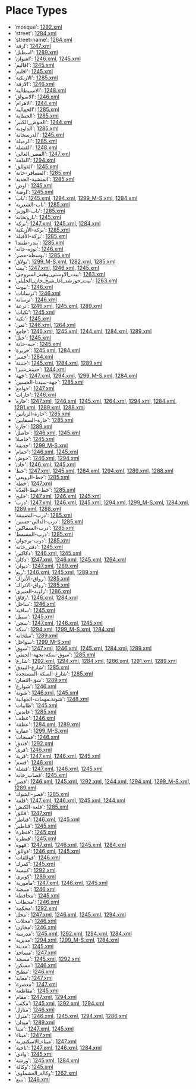 # Place Types
 * 'mosque'‎: [1292.xml](/Project-Cairo-Urban-News/CairoUrbanNews/blob/master/articles/arabic/1292.xml)
 * 'street'‎: [1284.xml](/Project-Cairo-Urban-News/CairoUrbanNews/blob/master/articles/arabic/1284.xml)
 * 'street-name'‎: [1264.xml](/Project-Cairo-Urban-News/CairoUrbanNews/blob/master/articles/arabic/1264.xml)
 * 'ازقة'‎: [1247.xml](/Project-Cairo-Urban-News/CairoUrbanNews/blob/master/articles/arabic/1247.xml)
 * 'اسطبل'‎: [1289.xml](/Project-Cairo-Urban-News/CairoUrbanNews/blob/master/articles/arabic/1289.xml)
 * 'اشوان'‎: [1246.xml](/Project-Cairo-Urban-News/CairoUrbanNews/blob/master/articles/arabic/1246.xml), [1245.xml](/Project-Cairo-Urban-News/CairoUrbanNews/blob/master/articles/arabic/1245.xml)
 * 'اقاليم'‎: [1245.xml](/Project-Cairo-Urban-News/CairoUrbanNews/blob/master/articles/arabic/1245.xml)
 * 'اقليم'‎: [1245.xml](/Project-Cairo-Urban-News/CairoUrbanNews/blob/master/articles/arabic/1245.xml)
 * 'الازبكية'‎: [1285.xml](/Project-Cairo-Urban-News/CairoUrbanNews/blob/master/articles/arabic/1285.xml)
 * 'الازقة'‎: [1246.xml](/Project-Cairo-Urban-News/CairoUrbanNews/blob/master/articles/arabic/1246.xml)
 * 'الاسبيطالية'‎: [1248.xml](/Project-Cairo-Urban-News/CairoUrbanNews/blob/master/articles/arabic/1248.xml)
 * 'الاسواق'‎: [1246.xml](/Project-Cairo-Urban-News/CairoUrbanNews/blob/master/articles/arabic/1246.xml)
 * 'الاهرام'‎: [1244.xml](/Project-Cairo-Urban-News/CairoUrbanNews/blob/master/articles/arabic/1244.xml)
 * 'الجمالية'‎: [1285.xml](/Project-Cairo-Urban-News/CairoUrbanNews/blob/master/articles/arabic/1285.xml)
 * 'الحطابة'‎: [1285.xml](/Project-Cairo-Urban-News/CairoUrbanNews/blob/master/articles/arabic/1285.xml)
 * 'الحوض_الكبير'‎: [1244.xml](/Project-Cairo-Urban-News/CairoUrbanNews/blob/master/articles/arabic/1244.xml)
 * 'الداودية'‎: [1285.xml](/Project-Cairo-Urban-News/CairoUrbanNews/blob/master/articles/arabic/1285.xml)
 * 'الدرسخانة'‎: [1245.xml](/Project-Cairo-Urban-News/CairoUrbanNews/blob/master/articles/arabic/1245.xml)
 * 'الرميلة'‎: [1285.xml](/Project-Cairo-Urban-News/CairoUrbanNews/blob/master/articles/arabic/1285.xml)
 * 'القشلة'‎: [1248.xml](/Project-Cairo-Urban-News/CairoUrbanNews/blob/master/articles/arabic/1248.xml)
 * 'القصر_العالى'‎: [1247.xml](/Project-Cairo-Urban-News/CairoUrbanNews/blob/master/articles/arabic/1247.xml)
 * 'القلعة'‎: [1294.xml](/Project-Cairo-Urban-News/CairoUrbanNews/blob/master/articles/arabic/1294.xml)
 * 'القوللق'‎: [1245.xml](/Project-Cairo-Urban-News/CairoUrbanNews/blob/master/articles/arabic/1245.xml)
 * 'المسافر-خانة'‎: [1285.xml](/Project-Cairo-Urban-News/CairoUrbanNews/blob/master/articles/arabic/1285.xml)
 * 'المنشية-الجديد'‎: [1285.xml](/Project-Cairo-Urban-News/CairoUrbanNews/blob/master/articles/arabic/1285.xml)
 * 'اوض'‎: [1245.xml](/Project-Cairo-Urban-News/CairoUrbanNews/blob/master/articles/arabic/1245.xml)
 * 'اوضة'‎: [1245.xml](/Project-Cairo-Urban-News/CairoUrbanNews/blob/master/articles/arabic/1245.xml)
 * 'باب'‎: [1245.xml](/Project-Cairo-Urban-News/CairoUrbanNews/blob/master/articles/arabic/1245.xml), [1294.xml](/Project-Cairo-Urban-News/CairoUrbanNews/blob/master/articles/arabic/1294.xml), [1299_M-S.xml](/Project-Cairo-Urban-News/CairoUrbanNews/blob/master/articles/arabic/1299_M-S.xml), [1284.xml](/Project-Cairo-Urban-News/CairoUrbanNews/blob/master/articles/arabic/1284.xml)
 * 'باب-الشعرية'‎: [1285.xml](/Project-Cairo-Urban-News/CairoUrbanNews/blob/master/articles/arabic/1285.xml)
 * 'باب-الوزير'‎: [1285.xml](/Project-Cairo-Urban-News/CairoUrbanNews/blob/master/articles/arabic/1285.xml)
 * 'باروتخانه'‎: [1245.xml](/Project-Cairo-Urban-News/CairoUrbanNews/blob/master/articles/arabic/1245.xml)
 * 'بركة'‎: [1247.xml](/Project-Cairo-Urban-News/CairoUrbanNews/blob/master/articles/arabic/1247.xml), [1245.xml](/Project-Cairo-Urban-News/CairoUrbanNews/blob/master/articles/arabic/1245.xml), [1284.xml](/Project-Cairo-Urban-News/CairoUrbanNews/blob/master/articles/arabic/1284.xml)
 * 'بركة-الأزبكية'‎: [1285.xml](/Project-Cairo-Urban-News/CairoUrbanNews/blob/master/articles/arabic/1285.xml)
 * 'بركة-الأفيلة'‎: [1285.xml](/Project-Cairo-Urban-News/CairoUrbanNews/blob/master/articles/arabic/1285.xml)
 * 'بندر-طنتدا'‎: [1285.xml](/Project-Cairo-Urban-News/CairoUrbanNews/blob/master/articles/arabic/1285.xml)
 * 'بوزه-خانه'‎: [1246.xml](/Project-Cairo-Urban-News/CairoUrbanNews/blob/master/articles/arabic/1246.xml)
 * 'بوسطة-مصر'‎: [1285.xml](/Project-Cairo-Urban-News/CairoUrbanNews/blob/master/articles/arabic/1285.xml)
 * 'بولاق'‎: [1299_M-S.xml](/Project-Cairo-Urban-News/CairoUrbanNews/blob/master/articles/arabic/1299_M-S.xml), [1282.xml](/Project-Cairo-Urban-News/CairoUrbanNews/blob/master/articles/arabic/1282.xml), [1285.xml](/Project-Cairo-Urban-News/CairoUrbanNews/blob/master/articles/arabic/1285.xml)
 * 'بيت'‎: [1247.xml](/Project-Cairo-Urban-News/CairoUrbanNews/blob/master/articles/arabic/1247.xml), [1246.xml](/Project-Cairo-Urban-News/CairoUrbanNews/blob/master/articles/arabic/1246.xml), [1245.xml](/Project-Cairo-Urban-News/CairoUrbanNews/blob/master/articles/arabic/1245.xml)
 * 'بيت_الاوستى_وهبه_السروجى'‎: [1263.xml](/Project-Cairo-Urban-News/CairoUrbanNews/blob/master/articles/arabic/1263.xml)
 * 'بيت_خورشد_اغا_شيخ_خان_الخليلى'‎: [1263.xml](/Project-Cairo-Urban-News/CairoUrbanNews/blob/master/articles/arabic/1263.xml)
 * 'بيوت'‎: [1246.xml](/Project-Cairo-Urban-News/CairoUrbanNews/blob/master/articles/arabic/1246.xml)
 * 'ترسانات'‎: [1246.xml](/Project-Cairo-Urban-News/CairoUrbanNews/blob/master/articles/arabic/1246.xml)
 * 'ترسانة'‎: [1246.xml](/Project-Cairo-Urban-News/CairoUrbanNews/blob/master/articles/arabic/1246.xml)
 * 'ترعة'‎: [1246.xml](/Project-Cairo-Urban-News/CairoUrbanNews/blob/master/articles/arabic/1246.xml), [1245.xml](/Project-Cairo-Urban-News/CairoUrbanNews/blob/master/articles/arabic/1245.xml), [1289.xml](/Project-Cairo-Urban-News/CairoUrbanNews/blob/master/articles/arabic/1289.xml)
 * 'تكيات'‎: [1245.xml](/Project-Cairo-Urban-News/CairoUrbanNews/blob/master/articles/arabic/1245.xml)
 * 'تكية'‎: [1245.xml](/Project-Cairo-Urban-News/CairoUrbanNews/blob/master/articles/arabic/1245.xml)
 * 'ثمن'‎: [1246.xml](/Project-Cairo-Urban-News/CairoUrbanNews/blob/master/articles/arabic/1246.xml), [1264.xml](/Project-Cairo-Urban-News/CairoUrbanNews/blob/master/articles/arabic/1264.xml)
 * 'جامع'‎: [1246.xml](/Project-Cairo-Urban-News/CairoUrbanNews/blob/master/articles/arabic/1246.xml), [1245.xml](/Project-Cairo-Urban-News/CairoUrbanNews/blob/master/articles/arabic/1245.xml), [1244.xml](/Project-Cairo-Urban-News/CairoUrbanNews/blob/master/articles/arabic/1244.xml), [1284.xml](/Project-Cairo-Urban-News/CairoUrbanNews/blob/master/articles/arabic/1284.xml), [1289.xml](/Project-Cairo-Urban-News/CairoUrbanNews/blob/master/articles/arabic/1289.xml)
 * 'جبل'‎: [1245.xml](/Project-Cairo-Urban-News/CairoUrbanNews/blob/master/articles/arabic/1245.xml)
 * 'جبه-خانة'‎: [1245.xml](/Project-Cairo-Urban-News/CairoUrbanNews/blob/master/articles/arabic/1245.xml)
 * 'جزيرة'‎: [1245.xml](/Project-Cairo-Urban-News/CairoUrbanNews/blob/master/articles/arabic/1245.xml), [1284.xml](/Project-Cairo-Urban-News/CairoUrbanNews/blob/master/articles/arabic/1284.xml)
 * 'جسر'‎: [1284.xml](/Project-Cairo-Urban-News/CairoUrbanNews/blob/master/articles/arabic/1284.xml)
 * 'جنينة'‎: [1245.xml](/Project-Cairo-Urban-News/CairoUrbanNews/blob/master/articles/arabic/1245.xml), [1284.xml](/Project-Cairo-Urban-News/CairoUrbanNews/blob/master/articles/arabic/1284.xml), [1289.xml](/Project-Cairo-Urban-News/CairoUrbanNews/blob/master/articles/arabic/1289.xml)
 * 'جنينة_شبرا'‎: [1244.xml](/Project-Cairo-Urban-News/CairoUrbanNews/blob/master/articles/arabic/1244.xml)
 * 'جهة'‎: [1247.xml](/Project-Cairo-Urban-News/CairoUrbanNews/blob/master/articles/arabic/1247.xml), [1294.xml](/Project-Cairo-Urban-News/CairoUrbanNews/blob/master/articles/arabic/1294.xml), [1299_M-S.xml](/Project-Cairo-Urban-News/CairoUrbanNews/blob/master/articles/arabic/1299_M-S.xml), [1284.xml](/Project-Cairo-Urban-News/CairoUrbanNews/blob/master/articles/arabic/1284.xml)
 * 'جهة-سيدنا-الحسين'‎: [1285.xml](/Project-Cairo-Urban-News/CairoUrbanNews/blob/master/articles/arabic/1285.xml)
 * 'جوامع'‎: [1247.xml](/Project-Cairo-Urban-News/CairoUrbanNews/blob/master/articles/arabic/1247.xml)
 * 'حارات'‎: [1246.xml](/Project-Cairo-Urban-News/CairoUrbanNews/blob/master/articles/arabic/1246.xml)
 * 'حارة'‎: [1247.xml](/Project-Cairo-Urban-News/CairoUrbanNews/blob/master/articles/arabic/1247.xml), [1246.xml](/Project-Cairo-Urban-News/CairoUrbanNews/blob/master/articles/arabic/1246.xml), [1245.xml](/Project-Cairo-Urban-News/CairoUrbanNews/blob/master/articles/arabic/1245.xml), [1264.xml](/Project-Cairo-Urban-News/CairoUrbanNews/blob/master/articles/arabic/1264.xml), [1294.xml](/Project-Cairo-Urban-News/CairoUrbanNews/blob/master/articles/arabic/1294.xml), [1284.xml](/Project-Cairo-Urban-News/CairoUrbanNews/blob/master/articles/arabic/1284.xml), [1291.xml](/Project-Cairo-Urban-News/CairoUrbanNews/blob/master/articles/arabic/1291.xml), [1289.xml](/Project-Cairo-Urban-News/CairoUrbanNews/blob/master/articles/arabic/1289.xml), [1288.xml](/Project-Cairo-Urban-News/CairoUrbanNews/blob/master/articles/arabic/1288.xml)
 * 'حارة-الزيانين'‎: [1285.xml](/Project-Cairo-Urban-News/CairoUrbanNews/blob/master/articles/arabic/1285.xml)
 * 'حارة-السقايين'‎: [1285.xml](/Project-Cairo-Urban-News/CairoUrbanNews/blob/master/articles/arabic/1285.xml)
 * 'حاره'‎: [1289.xml](/Project-Cairo-Urban-News/CairoUrbanNews/blob/master/articles/arabic/1289.xml)
 * 'حاصل'‎: [1246.xml](/Project-Cairo-Urban-News/CairoUrbanNews/blob/master/articles/arabic/1246.xml), [1245.xml](/Project-Cairo-Urban-News/CairoUrbanNews/blob/master/articles/arabic/1245.xml)
 * 'حاصلا'‎: [1245.xml](/Project-Cairo-Urban-News/CairoUrbanNews/blob/master/articles/arabic/1245.xml)
 * 'حديقة'‎: [1299_M-S.xml](/Project-Cairo-Urban-News/CairoUrbanNews/blob/master/articles/arabic/1299_M-S.xml)
 * 'حمام'‎: [1246.xml](/Project-Cairo-Urban-News/CairoUrbanNews/blob/master/articles/arabic/1246.xml), [1245.xml](/Project-Cairo-Urban-News/CairoUrbanNews/blob/master/articles/arabic/1245.xml)
 * 'حوش'‎: [1246.xml](/Project-Cairo-Urban-News/CairoUrbanNews/blob/master/articles/arabic/1246.xml), [1294.xml](/Project-Cairo-Urban-News/CairoUrbanNews/blob/master/articles/arabic/1294.xml)
 * 'خان'‎: [1246.xml](/Project-Cairo-Urban-News/CairoUrbanNews/blob/master/articles/arabic/1246.xml), [1245.xml](/Project-Cairo-Urban-News/CairoUrbanNews/blob/master/articles/arabic/1245.xml)
 * 'خط'‎: [1247.xml](/Project-Cairo-Urban-News/CairoUrbanNews/blob/master/articles/arabic/1247.xml), [1245.xml](/Project-Cairo-Urban-News/CairoUrbanNews/blob/master/articles/arabic/1245.xml), [1264.xml](/Project-Cairo-Urban-News/CairoUrbanNews/blob/master/articles/arabic/1264.xml), [1294.xml](/Project-Cairo-Urban-News/CairoUrbanNews/blob/master/articles/arabic/1294.xml), [1289.xml](/Project-Cairo-Urban-News/CairoUrbanNews/blob/master/articles/arabic/1289.xml), [1288.xml](/Project-Cairo-Urban-News/CairoUrbanNews/blob/master/articles/arabic/1288.xml)
 * 'خط-الرويعي'‎: [1285.xml](/Project-Cairo-Urban-News/CairoUrbanNews/blob/master/articles/arabic/1285.xml)
 * 'خطة'‎: [1247.xml](/Project-Cairo-Urban-News/CairoUrbanNews/blob/master/articles/arabic/1247.xml)
 * 'خط-غيط-العدّة'‎: [1285.xml](/Project-Cairo-Urban-News/CairoUrbanNews/blob/master/articles/arabic/1285.xml)
 * 'خليج'‎: [1247.xml](/Project-Cairo-Urban-News/CairoUrbanNews/blob/master/articles/arabic/1247.xml), [1246.xml](/Project-Cairo-Urban-News/CairoUrbanNews/blob/master/articles/arabic/1246.xml), [1245.xml](/Project-Cairo-Urban-News/CairoUrbanNews/blob/master/articles/arabic/1245.xml)
 * 'درب'‎: [1247.xml](/Project-Cairo-Urban-News/CairoUrbanNews/blob/master/articles/arabic/1247.xml), [1246.xml](/Project-Cairo-Urban-News/CairoUrbanNews/blob/master/articles/arabic/1246.xml), [1245.xml](/Project-Cairo-Urban-News/CairoUrbanNews/blob/master/articles/arabic/1245.xml), [1294.xml](/Project-Cairo-Urban-News/CairoUrbanNews/blob/master/articles/arabic/1294.xml), [1299_M-S.xml](/Project-Cairo-Urban-News/CairoUrbanNews/blob/master/articles/arabic/1299_M-S.xml), [1284.xml](/Project-Cairo-Urban-News/CairoUrbanNews/blob/master/articles/arabic/1284.xml), [1289.xml](/Project-Cairo-Urban-News/CairoUrbanNews/blob/master/articles/arabic/1289.xml), [1288.xml](/Project-Cairo-Urban-News/CairoUrbanNews/blob/master/articles/arabic/1288.xml)
 * 'درب-التضييقة'‎: [1285.xml](/Project-Cairo-Urban-News/CairoUrbanNews/blob/master/articles/arabic/1285.xml)
 * 'درب-الدالي-حسين'‎: [1285.xml](/Project-Cairo-Urban-News/CairoUrbanNews/blob/master/articles/arabic/1285.xml)
 * 'درب-السماكين'‎: [1285.xml](/Project-Cairo-Urban-News/CairoUrbanNews/blob/master/articles/arabic/1285.xml)
 * 'درب-المسمط'‎: [1285.xml](/Project-Cairo-Urban-News/CairoUrbanNews/blob/master/articles/arabic/1285.xml)
 * 'درب-برجوان'‎: [1285.xml](/Project-Cairo-Urban-News/CairoUrbanNews/blob/master/articles/arabic/1285.xml)
 * 'دفتر_خانه'‎: [1245.xml](/Project-Cairo-Urban-News/CairoUrbanNews/blob/master/articles/arabic/1245.xml)
 * 'دكاكين'‎: [1246.xml](/Project-Cairo-Urban-News/CairoUrbanNews/blob/master/articles/arabic/1246.xml), [1245.xml](/Project-Cairo-Urban-News/CairoUrbanNews/blob/master/articles/arabic/1245.xml)
 * 'دكان'‎: [1247.xml](/Project-Cairo-Urban-News/CairoUrbanNews/blob/master/articles/arabic/1247.xml), [1246.xml](/Project-Cairo-Urban-News/CairoUrbanNews/blob/master/articles/arabic/1246.xml), [1245.xml](/Project-Cairo-Urban-News/CairoUrbanNews/blob/master/articles/arabic/1245.xml), [1294.xml](/Project-Cairo-Urban-News/CairoUrbanNews/blob/master/articles/arabic/1294.xml)
 * 'ديوان'‎: [1247.xml](/Project-Cairo-Urban-News/CairoUrbanNews/blob/master/articles/arabic/1247.xml), [1289.xml](/Project-Cairo-Urban-News/CairoUrbanNews/blob/master/articles/arabic/1289.xml)
 * 'ربع'‎: [1246.xml](/Project-Cairo-Urban-News/CairoUrbanNews/blob/master/articles/arabic/1246.xml), [1245.xml](/Project-Cairo-Urban-News/CairoUrbanNews/blob/master/articles/arabic/1245.xml), [1289.xml](/Project-Cairo-Urban-News/CairoUrbanNews/blob/master/articles/arabic/1289.xml)
 * 'رواق-الأتراك'‎: [1285.xml](/Project-Cairo-Urban-News/CairoUrbanNews/blob/master/articles/arabic/1285.xml)
 * 'رواق-الاتراك'‎: [1285.xml](/Project-Cairo-Urban-News/CairoUrbanNews/blob/master/articles/arabic/1285.xml)
 * 'زاوية-العنبرى'‎: [1286.xml](/Project-Cairo-Urban-News/CairoUrbanNews/blob/master/articles/arabic/1286.xml)
 * 'زقاق'‎: [1246.xml](/Project-Cairo-Urban-News/CairoUrbanNews/blob/master/articles/arabic/1246.xml), [1284.xml](/Project-Cairo-Urban-News/CairoUrbanNews/blob/master/articles/arabic/1284.xml)
 * 'ساحل'‎: [1246.xml](/Project-Cairo-Urban-News/CairoUrbanNews/blob/master/articles/arabic/1246.xml)
 * 'ساقية'‎: [1245.xml](/Project-Cairo-Urban-News/CairoUrbanNews/blob/master/articles/arabic/1245.xml)
 * 'سبيل'‎: [1245.xml](/Project-Cairo-Urban-News/CairoUrbanNews/blob/master/articles/arabic/1245.xml)
 * 'سجن'‎: [1247.xml](/Project-Cairo-Urban-News/CairoUrbanNews/blob/master/articles/arabic/1247.xml), [1246.xml](/Project-Cairo-Urban-News/CairoUrbanNews/blob/master/articles/arabic/1246.xml), [1245.xml](/Project-Cairo-Urban-News/CairoUrbanNews/blob/master/articles/arabic/1245.xml)
 * 'سكة'‎: [1294.xml](/Project-Cairo-Urban-News/CairoUrbanNews/blob/master/articles/arabic/1294.xml), [1299_M-S.xml](/Project-Cairo-Urban-News/CairoUrbanNews/blob/master/articles/arabic/1299_M-S.xml), [1284.xml](/Project-Cairo-Urban-News/CairoUrbanNews/blob/master/articles/arabic/1284.xml)
 * 'سلخانه'‎: [1289.xml](/Project-Cairo-Urban-News/CairoUrbanNews/blob/master/articles/arabic/1289.xml)
 * 'سواحل'‎: [1299_M-S.xml](/Project-Cairo-Urban-News/CairoUrbanNews/blob/master/articles/arabic/1299_M-S.xml)
 * 'سوق'‎: [1247.xml](/Project-Cairo-Urban-News/CairoUrbanNews/blob/master/articles/arabic/1247.xml), [1246.xml](/Project-Cairo-Urban-News/CairoUrbanNews/blob/master/articles/arabic/1246.xml), [1245.xml](/Project-Cairo-Urban-News/CairoUrbanNews/blob/master/articles/arabic/1245.xml), [1284.xml](/Project-Cairo-Urban-News/CairoUrbanNews/blob/master/articles/arabic/1284.xml), [1289.xml](/Project-Cairo-Urban-News/CairoUrbanNews/blob/master/articles/arabic/1289.xml)
 * 'سوق-سكة-بجهة-الحنفي'‎: [1285.xml](/Project-Cairo-Urban-News/CairoUrbanNews/blob/master/articles/arabic/1285.xml)
 * 'شارع'‎: [1292.xml](/Project-Cairo-Urban-News/CairoUrbanNews/blob/master/articles/arabic/1292.xml), [1294.xml](/Project-Cairo-Urban-News/CairoUrbanNews/blob/master/articles/arabic/1294.xml), [1284.xml](/Project-Cairo-Urban-News/CairoUrbanNews/blob/master/articles/arabic/1284.xml), [1286.xml](/Project-Cairo-Urban-News/CairoUrbanNews/blob/master/articles/arabic/1286.xml), [1291.xml](/Project-Cairo-Urban-News/CairoUrbanNews/blob/master/articles/arabic/1291.xml), [1289.xml](/Project-Cairo-Urban-News/CairoUrbanNews/blob/master/articles/arabic/1289.xml)
 * 'شارع-البيدق'‎: [1285.xml](/Project-Cairo-Urban-News/CairoUrbanNews/blob/master/articles/arabic/1285.xml)
 * 'شارع-السكة-المستجدة'‎: [1285.xml](/Project-Cairo-Urban-News/CairoUrbanNews/blob/master/articles/arabic/1285.xml)
 * 'شق-الثعبان'‎: [1289.xml](/Project-Cairo-Urban-News/CairoUrbanNews/blob/master/articles/arabic/1289.xml)
 * 'شوارع'‎: [1246.xml](/Project-Cairo-Urban-News/CairoUrbanNews/blob/master/articles/arabic/1246.xml)
 * 'شونة'‎: [1246.xml](/Project-Cairo-Urban-News/CairoUrbanNews/blob/master/articles/arabic/1246.xml), [1245.xml](/Project-Cairo-Urban-News/CairoUrbanNews/blob/master/articles/arabic/1245.xml)
 * 'شونةـمهمات-الجهابية'‎: [1248.xml](/Project-Cairo-Urban-News/CairoUrbanNews/blob/master/articles/arabic/1248.xml)
 * 'طابيات'‎: [1245.xml](/Project-Cairo-Urban-News/CairoUrbanNews/blob/master/articles/arabic/1245.xml)
 * 'عابدين'‎: [1285.xml](/Project-Cairo-Urban-News/CairoUrbanNews/blob/master/articles/arabic/1285.xml)
 * 'عطف'‎: [1246.xml](/Project-Cairo-Urban-News/CairoUrbanNews/blob/master/articles/arabic/1246.xml)
 * 'عطفة'‎: [1284.xml](/Project-Cairo-Urban-News/CairoUrbanNews/blob/master/articles/arabic/1284.xml), [1289.xml](/Project-Cairo-Urban-News/CairoUrbanNews/blob/master/articles/arabic/1289.xml)
 * 'عمارة'‎: [1299_M-S.xml](/Project-Cairo-Urban-News/CairoUrbanNews/blob/master/articles/arabic/1299_M-S.xml)
 * 'فسحات'‎: [1246.xml](/Project-Cairo-Urban-News/CairoUrbanNews/blob/master/articles/arabic/1246.xml)
 * 'فندق'‎: [1292.xml](/Project-Cairo-Urban-News/CairoUrbanNews/blob/master/articles/arabic/1292.xml)
 * 'قرى'‎: [1246.xml](/Project-Cairo-Urban-News/CairoUrbanNews/blob/master/articles/arabic/1246.xml)
 * 'قرية'‎: [1247.xml](/Project-Cairo-Urban-News/CairoUrbanNews/blob/master/articles/arabic/1247.xml), [1246.xml](/Project-Cairo-Urban-News/CairoUrbanNews/blob/master/articles/arabic/1246.xml), [1245.xml](/Project-Cairo-Urban-News/CairoUrbanNews/blob/master/articles/arabic/1245.xml)
 * 'قسم'‎: [1246.xml](/Project-Cairo-Urban-News/CairoUrbanNews/blob/master/articles/arabic/1246.xml)
 * 'قشلة'‎: [1247.xml](/Project-Cairo-Urban-News/CairoUrbanNews/blob/master/articles/arabic/1247.xml), [1246.xml](/Project-Cairo-Urban-News/CairoUrbanNews/blob/master/articles/arabic/1246.xml), [1245.xml](/Project-Cairo-Urban-News/CairoUrbanNews/blob/master/articles/arabic/1245.xml)
 * 'قصاب_خانه'‎: [1245.xml](/Project-Cairo-Urban-News/CairoUrbanNews/blob/master/articles/arabic/1245.xml)
 * 'قصر'‎: [1246.xml](/Project-Cairo-Urban-News/CairoUrbanNews/blob/master/articles/arabic/1246.xml), [1245.xml](/Project-Cairo-Urban-News/CairoUrbanNews/blob/master/articles/arabic/1245.xml), [1292.xml](/Project-Cairo-Urban-News/CairoUrbanNews/blob/master/articles/arabic/1292.xml), [1244.xml](/Project-Cairo-Urban-News/CairoUrbanNews/blob/master/articles/arabic/1244.xml), [1294.xml](/Project-Cairo-Urban-News/CairoUrbanNews/blob/master/articles/arabic/1294.xml), [1299_M-S.xml](/Project-Cairo-Urban-News/CairoUrbanNews/blob/master/articles/arabic/1299_M-S.xml), [1289.xml](/Project-Cairo-Urban-News/CairoUrbanNews/blob/master/articles/arabic/1289.xml)
 * 'قصر-الشوك'‎: [1285.xml](/Project-Cairo-Urban-News/CairoUrbanNews/blob/master/articles/arabic/1285.xml)
 * 'قلعة'‎: [1247.xml](/Project-Cairo-Urban-News/CairoUrbanNews/blob/master/articles/arabic/1247.xml), [1246.xml](/Project-Cairo-Urban-News/CairoUrbanNews/blob/master/articles/arabic/1246.xml), [1245.xml](/Project-Cairo-Urban-News/CairoUrbanNews/blob/master/articles/arabic/1245.xml), [1244.xml](/Project-Cairo-Urban-News/CairoUrbanNews/blob/master/articles/arabic/1244.xml)
 * 'قلعة-الكبش'‎: [1285.xml](/Project-Cairo-Urban-News/CairoUrbanNews/blob/master/articles/arabic/1285.xml)
 * 'قللق'‎: [1247.xml](/Project-Cairo-Urban-News/CairoUrbanNews/blob/master/articles/arabic/1247.xml)
 * 'قناطر'‎: [1246.xml](/Project-Cairo-Urban-News/CairoUrbanNews/blob/master/articles/arabic/1246.xml), [1245.xml](/Project-Cairo-Urban-News/CairoUrbanNews/blob/master/articles/arabic/1245.xml)
 * 'قناطير'‎: [1245.xml](/Project-Cairo-Urban-News/CairoUrbanNews/blob/master/articles/arabic/1245.xml)
 * 'قنطرة'‎: [1245.xml](/Project-Cairo-Urban-News/CairoUrbanNews/blob/master/articles/arabic/1245.xml)
 * 'قنطره'‎: [1245.xml](/Project-Cairo-Urban-News/CairoUrbanNews/blob/master/articles/arabic/1245.xml)
 * 'قهوة'‎: [1247.xml](/Project-Cairo-Urban-News/CairoUrbanNews/blob/master/articles/arabic/1247.xml), [1246.xml](/Project-Cairo-Urban-News/CairoUrbanNews/blob/master/articles/arabic/1246.xml), [1245.xml](/Project-Cairo-Urban-News/CairoUrbanNews/blob/master/articles/arabic/1245.xml), [1284.xml](/Project-Cairo-Urban-News/CairoUrbanNews/blob/master/articles/arabic/1284.xml)
 * 'قوللق'‎: [1246.xml](/Project-Cairo-Urban-News/CairoUrbanNews/blob/master/articles/arabic/1246.xml), [1245.xml](/Project-Cairo-Urban-News/CairoUrbanNews/blob/master/articles/arabic/1245.xml)
 * 'قوللقات'‎: [1246.xml](/Project-Cairo-Urban-News/CairoUrbanNews/blob/master/articles/arabic/1246.xml)
 * 'كمرك'‎: [1245.xml](/Project-Cairo-Urban-News/CairoUrbanNews/blob/master/articles/arabic/1245.xml)
 * 'كنيسة'‎: [1292.xml](/Project-Cairo-Urban-News/CairoUrbanNews/blob/master/articles/arabic/1292.xml)
 * 'كوبري'‎: [1289.xml](/Project-Cairo-Urban-News/CairoUrbanNews/blob/master/articles/arabic/1289.xml)
 * 'مأمورية'‎: [1247.xml](/Project-Cairo-Urban-News/CairoUrbanNews/blob/master/articles/arabic/1247.xml), [1246.xml](/Project-Cairo-Urban-News/CairoUrbanNews/blob/master/articles/arabic/1246.xml), [1245.xml](/Project-Cairo-Urban-News/CairoUrbanNews/blob/master/articles/arabic/1245.xml)
 * 'مبيضة'‎: [1246.xml](/Project-Cairo-Urban-News/CairoUrbanNews/blob/master/articles/arabic/1246.xml)
 * 'محافظة'‎: [1245.xml](/Project-Cairo-Urban-News/CairoUrbanNews/blob/master/articles/arabic/1245.xml)
 * 'محطات'‎: [1246.xml](/Project-Cairo-Urban-News/CairoUrbanNews/blob/master/articles/arabic/1246.xml)
 * 'محكمة'‎: [1292.xml](/Project-Cairo-Urban-News/CairoUrbanNews/blob/master/articles/arabic/1292.xml)
 * 'محل'‎: [1247.xml](/Project-Cairo-Urban-News/CairoUrbanNews/blob/master/articles/arabic/1247.xml), [1246.xml](/Project-Cairo-Urban-News/CairoUrbanNews/blob/master/articles/arabic/1246.xml), [1245.xml](/Project-Cairo-Urban-News/CairoUrbanNews/blob/master/articles/arabic/1245.xml), [1294.xml](/Project-Cairo-Urban-News/CairoUrbanNews/blob/master/articles/arabic/1294.xml)
 * 'محلات'‎: [1246.xml](/Project-Cairo-Urban-News/CairoUrbanNews/blob/master/articles/arabic/1246.xml)
 * 'مخازن'‎: [1246.xml](/Project-Cairo-Urban-News/CairoUrbanNews/blob/master/articles/arabic/1246.xml)
 * 'مدرسة'‎: [1245.xml](/Project-Cairo-Urban-News/CairoUrbanNews/blob/master/articles/arabic/1245.xml), [1292.xml](/Project-Cairo-Urban-News/CairoUrbanNews/blob/master/articles/arabic/1292.xml), [1294.xml](/Project-Cairo-Urban-News/CairoUrbanNews/blob/master/articles/arabic/1294.xml), [1284.xml](/Project-Cairo-Urban-News/CairoUrbanNews/blob/master/articles/arabic/1284.xml)
 * 'مديرية'‎: [1294.xml](/Project-Cairo-Urban-News/CairoUrbanNews/blob/master/articles/arabic/1294.xml), [1299_M-S.xml](/Project-Cairo-Urban-News/CairoUrbanNews/blob/master/articles/arabic/1299_M-S.xml), [1284.xml](/Project-Cairo-Urban-News/CairoUrbanNews/blob/master/articles/arabic/1284.xml)
 * 'مدينة'‎: [1245.xml](/Project-Cairo-Urban-News/CairoUrbanNews/blob/master/articles/arabic/1245.xml)
 * 'مساجد'‎: [1247.xml](/Project-Cairo-Urban-News/CairoUrbanNews/blob/master/articles/arabic/1247.xml)
 * 'مسجد'‎: [1245.xml](/Project-Cairo-Urban-News/CairoUrbanNews/blob/master/articles/arabic/1245.xml), [1292.xml](/Project-Cairo-Urban-News/CairoUrbanNews/blob/master/articles/arabic/1292.xml)
 * 'مسكن'‎: [1246.xml](/Project-Cairo-Urban-News/CairoUrbanNews/blob/master/articles/arabic/1246.xml)
 * 'مطبخ'‎: [1246.xml](/Project-Cairo-Urban-News/CairoUrbanNews/blob/master/articles/arabic/1246.xml)
 * 'معابد'‎: [1247.xml](/Project-Cairo-Urban-News/CairoUrbanNews/blob/master/articles/arabic/1247.xml)
 * 'معصرة'‎: [1247.xml](/Project-Cairo-Urban-News/CairoUrbanNews/blob/master/articles/arabic/1247.xml)
 * 'مقاطعة'‎: [1245.xml](/Project-Cairo-Urban-News/CairoUrbanNews/blob/master/articles/arabic/1245.xml)
 * 'مقام'‎: [1247.xml](/Project-Cairo-Urban-News/CairoUrbanNews/blob/master/articles/arabic/1247.xml), [1294.xml](/Project-Cairo-Urban-News/CairoUrbanNews/blob/master/articles/arabic/1294.xml)
 * 'مكتب'‎: [1245.xml](/Project-Cairo-Urban-News/CairoUrbanNews/blob/master/articles/arabic/1245.xml), [1292.xml](/Project-Cairo-Urban-News/CairoUrbanNews/blob/master/articles/arabic/1292.xml), [1294.xml](/Project-Cairo-Urban-News/CairoUrbanNews/blob/master/articles/arabic/1294.xml)
 * 'منازل'‎: [1246.xml](/Project-Cairo-Urban-News/CairoUrbanNews/blob/master/articles/arabic/1246.xml)
 * 'منزل'‎: [1246.xml](/Project-Cairo-Urban-News/CairoUrbanNews/blob/master/articles/arabic/1246.xml), [1245.xml](/Project-Cairo-Urban-News/CairoUrbanNews/blob/master/articles/arabic/1245.xml), [1294.xml](/Project-Cairo-Urban-News/CairoUrbanNews/blob/master/articles/arabic/1294.xml), [1286.xml](/Project-Cairo-Urban-News/CairoUrbanNews/blob/master/articles/arabic/1286.xml)
 * 'ميدان'‎: [1289.xml](/Project-Cairo-Urban-News/CairoUrbanNews/blob/master/articles/arabic/1289.xml)
 * 'مينا'‎: [1247.xml](/Project-Cairo-Urban-News/CairoUrbanNews/blob/master/articles/arabic/1247.xml), [1245.xml](/Project-Cairo-Urban-News/CairoUrbanNews/blob/master/articles/arabic/1245.xml)
 * 'ميناء'‎: [1247.xml](/Project-Cairo-Urban-News/CairoUrbanNews/blob/master/articles/arabic/1247.xml)
 * 'ميناء_الاسكندرية'‎: [1247.xml](/Project-Cairo-Urban-News/CairoUrbanNews/blob/master/articles/arabic/1247.xml)
 * 'ناحية'‎: [1247.xml](/Project-Cairo-Urban-News/CairoUrbanNews/blob/master/articles/arabic/1247.xml), [1246.xml](/Project-Cairo-Urban-News/CairoUrbanNews/blob/master/articles/arabic/1246.xml), [1284.xml](/Project-Cairo-Urban-News/CairoUrbanNews/blob/master/articles/arabic/1284.xml)
 * 'وادى'‎: [1245.xml](/Project-Cairo-Urban-News/CairoUrbanNews/blob/master/articles/arabic/1245.xml)
 * 'ورشة'‎: [1245.xml](/Project-Cairo-Urban-News/CairoUrbanNews/blob/master/articles/arabic/1245.xml), [1284.xml](/Project-Cairo-Urban-News/CairoUrbanNews/blob/master/articles/arabic/1284.xml)
 * 'وكالة'‎: [1245.xml](/Project-Cairo-Urban-News/CairoUrbanNews/blob/master/articles/arabic/1245.xml)
 * 'وكالة_العشماوى'‎: [1262.xml](/Project-Cairo-Urban-News/CairoUrbanNews/blob/master/articles/arabic/1262.xml)
 * 'ينبع'‎: [1248.xml](/Project-Cairo-Urban-News/CairoUrbanNews/blob/master/articles/arabic/1248.xml)
